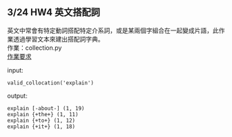 ## 3/24 HW4 英文搭配詞
英文中常會有特定動詞搭配特定介系詞，或是某兩個字組合在一起變成片語，此作業透過學習文本來建出搭配詞字典。  
作業：collection.py  
[作業要求](https://hackmd.io/Fbx7_plFSqKRUbBXrUghxw?view)  

input:  
```
valid_collocation('explain')
```

output:  
```
explain [-about-] (1, 19)
explain {+the+} (1, 11)
explain {+to+} (1, 12)
explain {+it+} (1, 18)
```
